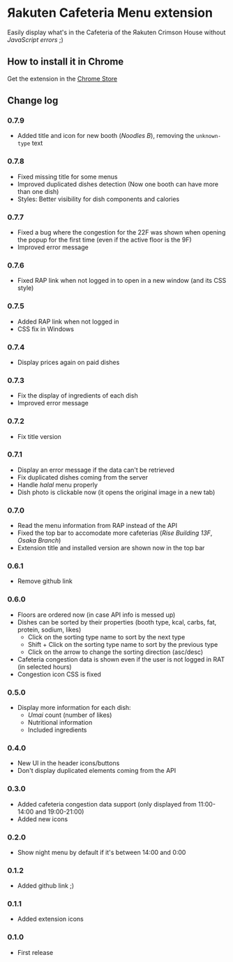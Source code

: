 # Яakuten Cafeteria Menu extension

Easily display what's in the Cafeteria of the Яakuten Crimson House without *JavaScript errors* ;)

## How to install it in Chrome

Get the extension in the [Chrome Store](http://bit.ly/&#114;akuten-cafeteria-menu)

## Change log

### 0.7.9
- Added title and icon for new booth (_Noodles B_), removing the `unknown-type` text

### 0.7.8
- Fixed missing title for some menus
- Improved duplicated dishes detection (Now one booth can have more than one dish)
- Styles: Better visibility for dish components and calories

### 0.7.7
- Fixed a bug where the congestion for the 22F was shown when opening the popup
  for the first time (even if the active floor is the 9F)
- Improved error message

### 0.7.6
- Fixed RAP link when not logged in to open in a new window (and its CSS style)

### 0.7.5
- Added RAP link when not logged in
- CSS fix in Windows

### 0.7.4
- Display prices again on paid dishes

### 0.7.3
- Fix the display of ingredients of each dish
- Improved error message

### 0.7.2
- Fix title version

### 0.7.1
- Display an error message if the data can't be retrieved
- Fix duplicated dishes coming from the server
- Handle _halal_ menu properly
- Dish photo is clickable now (it opens the original image in a new tab)

### 0.7.0
- Read the menu information from RAP instead of the API
- Fixed the top bar to accomodate more cafeterias (_Rise Building 13F_, _Osaka Branch_)
- Extension title and installed version are shown now in the top bar

### 0.6.1
- Remove github link

### 0.6.0
- Floors are ordered now (in case API info is messed up)
- Dishes can be sorted by their properties (booth type, kcal, carbs, fat, protein, sodium, likes)
  - Click on the sorting type name to sort by the next type
  - Shift + Click on the sorting type name to sort by the previous type
  - Click on the arrow to change the sorting direction (asc/desc)
- Cafeteria congestion data is shown even if the user is not logged in RAT (in selected hours)
- Congestion icon CSS is fixed

### 0.5.0
- Display more information for each dish:
  - _Umai_ count (number of likes)
  - Nutritional information
  - Included ingredients

### 0.4.0
- New UI in the header icons/buttons
- Don't display duplicated elements coming from the API

### 0.3.0
- Added cafeteria congestion data support (only displayed from 11:00-14:00 and 19:00-21:00)
- Added new icons

### 0.2.0
- Show night menu by default if it's between 14:00 and 0:00

### 0.1.2
- Added github link ;)

### 0.1.1
- Added extension icons

### 0.1.0
- First release
